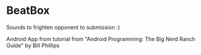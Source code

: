 # BeatBox
Sounds to frighten opponent to submission :)

Android App from tutorial from "Android Programming: The Big Nerd Ranch Guide" by Bill Phillips
